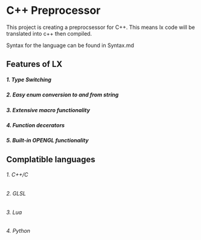# C++ Preprocessor

This project is creating a preprocsessor for C++. This means lx code will be translated into c++ then compiled.

Syntax for the language can be found in Syntax.md

## Features of LX

##### 1. Type Switching

##### 2. Easy enum conversion to and from string

##### 3. Extensive macro functionality

##### 4. Function decerators

##### 5. Built-in OPENGL functionality

## Complatible languages

###### 1. C++/C
###### 2. GLSL
###### 3. Lua
###### 4. Python
